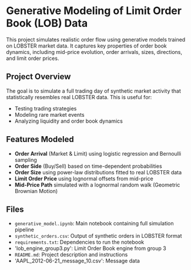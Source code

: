 # Generative Modeling of Limit Order Book (LOB) Data

This project simulates realistic order flow using generative models trained on LOBSTER market data. It captures key properties of order book dynamics, including mid-price evolution, order arrivals, sizes, directions, and limit order prices.

## Project Overview

The goal is to simulate a full trading day of synthetic market activity that statistically resembles real LOBSTER data. This is useful for:

- Testing trading strategies
- Modeling rare market events
- Analyzing liquidity and order book dynamics

## Features Modeled

- **Order Arrival** (Market & Limit) using logistic regression and Bernoulli sampling
- **Order Side** (Buy/Sell) based on time-dependent probabilities
- **Order Size** using power-law distributions fitted to real LOBSTER data
- **Limit Order Price** using lognormal offsets from mid-price
- **Mid-Price Path** simulated with a lognormal random walk (Geometric Brownian Motion)

## Files

- `generative_model.ipynb`: Main notebook containing full simulation pipeline
- `synthetic_orders.csv`: Output of synthetic orders in LOBSTER format
- `requirements.txt`: Dependencies to run the notebook
- 'lob_engine_group3.py': Limit Order Book engine from group 3
- `README.md`: Project description and instructions
- 'AAPL_2012-06-21_message_10.csv': Message data



